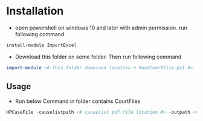 # Installation
 - open powershell on windows 10 and later with admin permission. run following command
 ```powershell
 install-module ImportExcel
 ```
 - Download this folder on some folder. Then run following command
 ```powershell
 import-module <# This folder download location + ReadCourtFile.ps1 #>
 ```
## Usage
 - Run below Command in folder contains CourtFiles
```powershell
HPCaseFile -causelistpath <# causelist pdf file location #> -outpath <# path for excel file #> -HeaderPattern <# pattern want to match for pages. e.g. Court - 1 or Court\s+-\s+1 #>
```